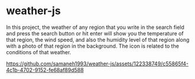 # weather-js
In this project, the weather of any region that you write in the search field and press the search button or hit enter will show you the temperature of that region, the wind speed, and also the humidity level of that region along with a photo of that region in the background. The icon is related to the conditions of that weather.



https://github.com/samaneh1993/weather-js/assets/122338749/c55865f4-4c1b-4702-9152-fe68af89d588

